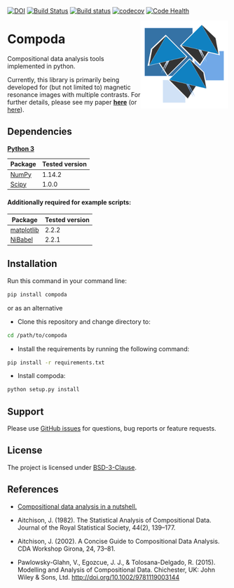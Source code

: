 [![DOI](https://zenodo.org/badge/78312374.svg)](https://zenodo.org/badge/latestdoi/78312374) [![Build Status](https://travis-ci.org/ofgulban/compoda.svg?branch=master)](https://travis-ci.org/ofgulban/compoda) [![Build status](https://ci.appveyor.com/api/projects/status/plrtbnjvf09h38xn?svg=true)](https://ci.appveyor.com/project/ofgulban/compoda)
 [![codecov](https://codecov.io/gh/ofgulban/compoda/branch/master/graph/badge.svg)](https://codecov.io/gh/ofgulban/compoda) [![Code Health](https://landscape.io/github/ofgulban/compoda/master/landscape.svg?style=flat)](https://landscape.io/github/ofgulban/compoda/master)



<img src="/visuals/logo.png" width=200 align="right" />

# Compoda

Compositional data analysis tools implemented in python.

Currently, this library is primarily being developed for (but not limited to) magnetic resonance images with multiple contrasts. For further details, please see my paper **[here](https://www.ajs.or.at/index.php/ajs/article/view/743/641)** (or [here](https://arxiv.org/abs/1705.03457)).

## Dependencies

**[Python 3](https://www.python.org/)**

| Package                                                 | Tested version |
|---------------------------------------------------------|----------------|
| [NumPy](http://www.numpy.org/)                          | 1.14.2         |
| [Scipy](https://www.scipy.org/)                         | 1.0.0          |

#### Additionally required for example scripts:

| Package                                                 | Tested version |
|---------------------------------------------------------|----------------|
| [matplotlib](http://matplotlib.org/)                    | 2.2.2          |
| [NiBabel](http://nipy.org/nibabel/)                     | 2.2.1          |


## Installation

Run this command in your command line:

```bash
pip install compoda
```

or as an alternative
- Clone this repository and change directory to:
```bash
cd /path/to/compoda
```
- Install the requirements by running the following command:
```bash
pip install -r requirements.txt
```
- Install compoda:
```bash
python setup.py install
```

## Support

Please use [GitHub issues](https://github.com/ofgulban/compoda/issues) for questions, bug reports or feature requests.

## License

The project is licensed under [BSD-3-Clause](https://opensource.org/licenses/BSD-3-Clause).

## References

* [Compositional data analysis in a nutshell.](http://www.sediment.uni-goettingen.de/staff/tolosana/extra/CoDaNutshell.pdf)

* Aitchison, J. (1982). The Statistical Analysis of Compositional Data. Journal of the Royal Statistical Society, 44(2), 139–177.

* Aitchison, J. (2002). A Concise Guide to Compositional Data Analysis. CDA Workshop Girona, 24, 73–81.

* Pawlowsky-Glahn, V., Egozcue, J. J., & Tolosana-Delgado, R. (2015). Modelling and Analysis of Compositional Data. Chichester, UK: John Wiley & Sons, Ltd. <http://doi.org/10.1002/9781119003144>
